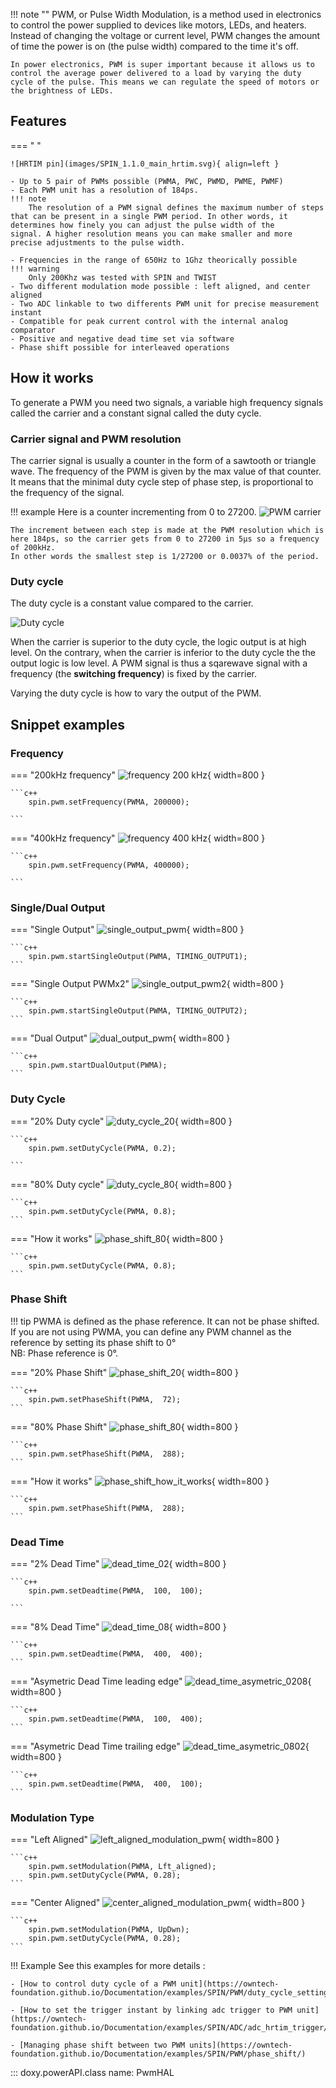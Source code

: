 !!! note ""
    PWM, or Pulse Width Modulation, is a method used in electronics to control the power supplied to devices like motors, LEDs, and heaters. Instead of changing the voltage or current level, PWM changes the amount of time the power is on (the pulse width) compared to the time it's off.

    In power electronics, PWM is super important because it allows us to control the average power delivered to a load by varying the duty cycle of the pulse. This means we can regulate the speed of motors or the brightness of LEDs.

## Features

=== " "

    ![HRTIM pin](images/SPIN_1.1.0_main_hrtim.svg){ align=left }

    - Up to 5 pair of PWMs possible (PWMA, PWC, PWMD, PWME, PWMF)
    - Each PWM unit has a resolution of 184ps.
    !!! note
        The resolution of a PWM signal defines the maximum number of steps that can be present in a single PWM period. In other words, it determines how finely you can adjust the pulse width of the        signal. A higher resolution means you can make smaller and more precise adjustments to the pulse width.

    - Frequencies in the range of 650Hz to 1Ghz theorically possible
    !!! warning
        Only 200Khz was tested with SPIN and TWIST
    - Two different modulation mode possible : left aligned, and center aligned
    - Two ADC linkable to two differents PWM unit for precise measurement instant
    - Compatible for peak current control with the internal analog comparator
    - Positive and negative dead time set via software
    - Phase shift possible for interleaved operations

## How it works

To generate a PWM you need two signals, a variable high frequency signals called the carrier and a constant signal called the duty cycle. 

### Carrier signal and PWM resolution

The carrier signal is usually a counter in the form of a sawtooth or triangle wave. The frequency of the PWM is given by the max value of that counter. It means that the minimal duty cycle step of phase step, is proportional to the frequency of the signal.

!!! example
    Here is a counter incrementing from 0 to 27200.
    ![PWM carrier](images/Carrier_PWM.svg)

    The increment between each step is made at the PWM resolution which is here 184ps, so the carrier gets from 0 to 27200 in 5µs so a frequency of 200kHz.  
    In other words the smallest step is 1/27200 or 0.0037% of the period. 

### Duty cycle

The duty cycle is a constant value compared to the carrier. 

![Duty cycle](images/changing_duty_cycle.gif)

When the carrier is superior to the duty cycle, the logic output is at high level. On the contrary, when the carrier is inferior to the duty cycle the the output logic is low level. A PWM signal is thus a sqarewave signal with a frequency (the **switching frequency**) is fixed by the carrier.

Varying the duty cycle is how to vary the output of the PWM.


## Snippet examples


### Frequency

=== "200kHz frequency"
    ![frequency 200 kHz](images/frequency_200.svg){ width=800 }

    ```c++
        spin.pwm.setFrequency(PWMA, 200000);

    ```


=== "400kHz frequency"
    ![frequency 400 kHz](images/frequency_400.svg){ width=800 }

    ```c++
        spin.pwm.setFrequency(PWMA, 400000);

    ```

### Single/Dual Output

=== "Single Output"
    ![single_output_pwm](images/single_output_pwm.svg){ width=800 }

    ```c++
        spin.pwm.startSingleOutput(PWMA, TIMING_OUTPUT1);    
    ```

=== "Single Output PWMx2"
    ![single_output_pwm2](images/single_output_pwm2.svg){ width=800 }

    ```c++
        spin.pwm.startSingleOutput(PWMA, TIMING_OUTPUT2);    
    ```

=== "Dual Output"
    ![dual_output_pwm](images/dual_output_pwm.svg){ width=800 }

    ```c++
        spin.pwm.startDualOutput(PWMA);
    ```

### Duty Cycle

=== "20% Duty cycle"
    ![duty_cycle_20](images/duty_cycle_20.svg){ width=800 }

    ```c++
        spin.pwm.setDutyCycle(PWMA, 0.2);

    ```


=== "80% Duty cycle"
    ![duty_cycle_80](images/duty_cycle_80.svg){ width=800 }

    ```c++
        spin.pwm.setDutyCycle(PWMA, 0.8);
    ```

=== "How it works"
    ![phase_shift_80](images/duty_cycle_how_it_works.svg){ width=800 }

    ```c++
        spin.pwm.setDutyCycle(PWMA, 0.8);
    ```

### Phase Shift

!!! tip 
    PWMA is defined as the phase reference. It can not be phase shifted. 
    If you are not using PWMA, you can define any PWM channel as the reference by setting its phase shift to 0°  
    NB: Phase reference is 0°.

=== "20% Phase Shift"
    ![phase_shift_20](images/phase_shift_20.svg){ width=800 }

    ```c++
        spin.pwm.setPhaseShift(PWMA,  72);
    ```

=== "80% Phase Shift"
    ![phase_shift_80](images/phase_shift_80.svg){ width=800 }

    ```c++
        spin.pwm.setPhaseShift(PWMA,  288);
    ```

=== "How it works"
    ![phase_shift_how_it_works](images/phase_shift_with_carriers.svg){ width=800 }

    ```c++
        spin.pwm.setPhaseShift(PWMA,  288);
    ```

### Dead Time

=== "2% Dead Time"
    ![dead_time_02](images/dead_time_02.svg){ width=800 }

    ```c++
        spin.pwm.setDeadtime(PWMA,  100,  100);

    ```

=== "8% Dead Time"
    ![dead_time_08](images/dead_time_08.svg){ width=800 }

    ```c++
        spin.pwm.setDeadtime(PWMA,  400,  400);
    ```

=== "Asymetric Dead Time leading edge"
    ![dead_time_asymetric_0208](images/dead_time_asymetric_0208.svg){ width=800 }

    ```c++
        spin.pwm.setDeadtime(PWMA,  100,  400);
    ```

=== "Asymetric Dead Time trailing edge"
    ![dead_time_asymetric_0802](images/dead_time_asymetric_0802.svg){ width=800 }

    ```c++
        spin.pwm.setDeadtime(PWMA,  400,  100);
    ```

### Modulation Type

=== "Left Aligned"
    ![left_aligned_modulation_pwm](images/left_aligned_modulation_pwm.svg){ width=800 }

    ```c++
        spin.pwm.setModulation(PWMA, Lft_aligned);
        spin.pwm.setDutyCycle(PWMA, 0.28);
    ```

=== "Center Aligned"
    ![center_aligned_modulation_pwm](images/center_aligned_modulation_pwm.svg){ width=800 }

    ```c++
        spin.pwm.setModulation(PWMA, UpDwn);
        spin.pwm.setDutyCycle(PWMA, 0.28);
    ```

!!! Example 
    See this examples for more details :  

    - [How to control duty cycle of a PWM unit](https://owntech-foundation.github.io/Documentation/examples/SPIN/PWM/duty_cycle_setting/)  

    - [How to set the trigger instant by linking adc trigger to PWM unit](https://owntech-foundation.github.io/Documentation/examples/SPIN/ADC/adc_hrtim_trigger/)  

    - [Managing phase shift between two PWM units](https://owntech-foundation.github.io/Documentation/examples/SPIN/PWM/phase_shift/)

::: doxy.powerAPI.class
name: PwmHAL
